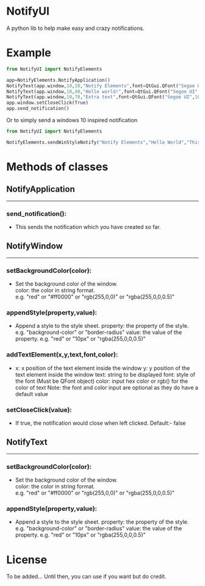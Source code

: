 # NotifyUI

A python lib to help make easy and crazy notifications.

# Example

```py
from NotifyUI import NotifyElements

app=NotifyElements.NotifyApplication()
NotifyText(app.window,10,10,"Notify Elements",font=QtGui.QFont("Segoe UI",10,QtGui.QFont.Weight.Normal))
NotifyText(app.window,10,40,"Hello world!",font=QtGui.QFont("Segoe UI",13,QtGui.QFont.Weight.Bold))
NotifyText(app.window,10,70,"Extra text",font=QtGui.QFont("Segoe UI",10,QtGui.QFont.Weight.Normal),color="#a5a5a5")
app.window.setCloseClick(True)
app.send_notification()
```

Or to simply send a windows 10 inspired notification

```py
from NotifyUI import NotifyElements

NotifyElements.sendWinStyleNotify("Notify Elements","Hello World","This is a test message.")
```

# Methods of classes

## NotifyApplication
---
### send_notification():
- This sends the notification which you have created so far.

## NotifyWindow
---
### setBackgroundColor(color):
- Set the background color of the window.<br>
color: the color in string format.<br>
e.g. "red" or "#ff0000" or "rgb(255,0,0)" or "rgba(255,0,0,0.5)"

### appendStyle(property,value):
- Append a style to the style sheet.
property: the property of the style.
e.g. "background-color" or "border-radius"
value: the value of the property.
e.g. "red" or "10px" or "rgba(255,0,0,0.5)"

### addTextElement(x,y,text,font,color):
- x: x position of the text element inside the window
y: y position of the text element inside the window
text: string to be displayed
font: style of the font (Must be QFont object)
color: input hex color or rgb() for the color of text
Note: the font and color input are optional as they do have a default value

### setCloseClick(value):
- If true, the notification would close when left clicked. Default:- false

## NotifyText
---
### setBackgroundColor(color):
- Set the background color of the window.<br>
color: the color in string format.<br>
e.g. "red" or "#ff0000" or "rgb(255,0,0)" or "rgba(255,0,0,0.5)"

### appendStyle(property,value):
- Append a style to the style sheet.
property: the property of the style.
e.g. "background-color" or "border-radius"
value: the value of the property.
e.g. "red" or "10px" or "rgba(255,0,0,0.5)"

# License

To be added...
Until then, you can use if you want but do credit.